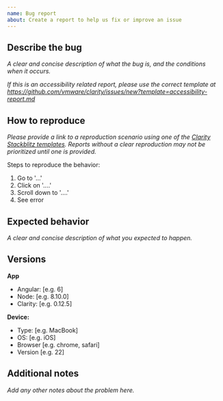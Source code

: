 ```yaml
---
name: Bug report
about: Create a report to help us fix or improve an issue
---
```


## Describe the bug

_A clear and concise description of what the bug is, and the conditions when it occurs._

_If this is an accessibility related report, please use the correct template at https://github.com/vmware/clarity/issues/new?template=accessibility-report.md_

## How to reproduce

_Please provide a link to a reproduction scenario using one of the [Clarity Stackblitz templates](https://stackblitz.com/@clr-team). Reports without a clear reproduction may not be prioritized until one is provided._

Steps to reproduce the behavior:

1.  Go to '...'
2.  Click on '....'
3.  Scroll down to '....'
4.  See error

## Expected behavior

_A clear and concise description of what you expected to happen._

## Versions

**App**

- Angular: [e.g. 6]
- Node: [e.g. 8.10.0]
- Clarity: [e.g. 0.12.5]

**Device:**

- Type: [e.g. MacBook]
- OS: [e.g. iOS]
- Browser [e.g. chrome, safari]
- Version [e.g. 22]

## Additional notes

_Add any other notes about the problem here._
